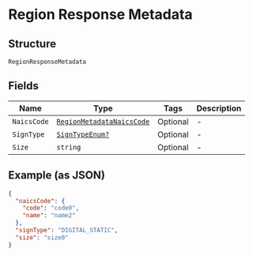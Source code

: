 
# Region Response Metadata

## Structure

`RegionResponseMetadata`

## Fields

| Name | Type | Tags | Description |
|  --- | --- | --- | --- |
| `NaicsCode` | [`RegionMetadataNaicsCode`](../../doc/models/region-metadata-naics-code.md) | Optional | - |
| `SignType` | [`SignTypeEnum?`](../../doc/models/sign-type-enum.md) | Optional | - |
| `Size` | `string` | Optional | - |

## Example (as JSON)

```json
{
  "naicsCode": {
    "code": "code0",
    "name": "name2"
  },
  "signType": "DIGITAL_STATIC",
  "size": "size0"
}
```

